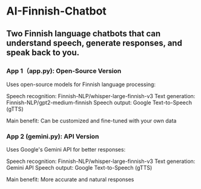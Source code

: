 # AI-Finnish-Chatbot

## Two Finnish language chatbots that can understand speech, generate responses, and speak back to you.

### App 1（app.py): Open-Source Version
Uses open-source models for Finnish language processing:

Speech recognition: Finnish-NLP/whisper-large-finnish-v3
Text generation: Finnish-NLP/gpt2-medium-finnish
Speech output: Google Text-to-Speech (gTTS)

Main benefit: Can be customized and fine-tuned with your own data

### App 2 (gemini.py): API Version
Uses Google's Gemini API for better responses:

Speech recognition: Finnish-NLP/whisper-large-finnish-v3
Text generation: Gemini API
Speech output: Google Text-to-Speech (gTTS)

Main benefit: More accurate and natural responses
